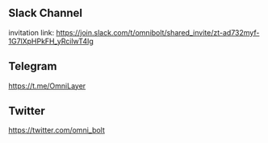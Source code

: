 ## Slack Channel

invitation link:
https://join.slack.com/t/omnibolt/shared_invite/zt-ad732myf-1G7lXpHPkFH_yRcilwT4Ig

## Telegram

https://t.me/OmniLayer

## Twitter

https://twitter.com/omni_bolt




